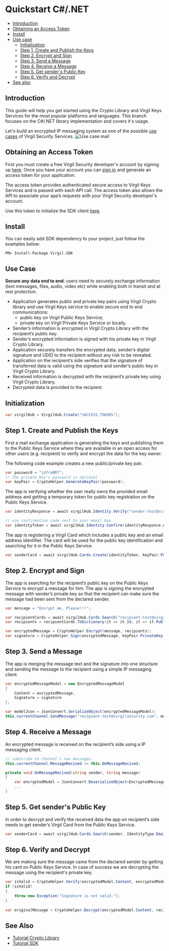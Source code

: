 # Quickstart C#/.NET

- [Introduction](#introduction)
- [Obtaining an Access Token](#obtaining-an-access-token)
- [Install](#install)
- [Use case](#use-case)
    - [Initialization](#initialization)
    - [Step 1. Create and Publish the Keys](#step-1-create-and-publish-the-keys)
    - [Step 2. Encrypt and Sign](#step-2-encrypt-and-sign)
    - [Step 3. Send a Message](#step-3-send-a-message)
    - [Step 4. Receive a Message](#step-4-receive-a-message)
    - [Step 5. Get sender's Public Key](#step-5-get-senders-public-key)
    - [Step 6. Verify and Decrypt](#step-6-verify-and-decrypt)
- [See also](#see-also)

## Introduction

This guide will help you get started using the Crypto Library and Virgil Keys Services for the most popular platforms and languages.
This branch focuses on the C#/.NET library implementation and covers it's usage.

Let's build an encrypted IP messaging system as one of the possible [use cases](#use-case) of Virgil Security Services. ![Use case mail](https://raw.githubusercontent.com/VirgilSecurity/virgil/master/images/Email-diagram.jpg)

## Obtaining an Access Token

First you must create a free Virgil Security developer's account by signing up [here](https://developer.virgilsecurity.com/account/signup). Once you have your account you can [sign in](https://developer.virgilsecurity.com/account/signin) and generate an access token for your application.

The access token provides authenticated secure access to Virgil Keys Services and is passed with each API call. The access token also allows the API to associate your app’s requests with your Virgil Security developer's account.

Use this token to initialize the SDK client [here](#initialization).

## Install

You can easily add SDK dependency to your project, just follow the examples below:

```
PM> Install-Package Virgil.SDK
```

## Use Case
**Secure any data end to end**: users need to securely exchange information (text messages, files, audio, video etc) while enabling both in transit and at rest protection. 

- Application generates public and private key pairs using Virgil Crypto library and use Virgil Keys service to enable secure end to end communications:
    - public key on Virgil Public Keys Service;
    - private key on Virgil Private Keys Service or locally.
- Sender’s information is encrypted in Virgil Crypto Library with the recipient’s public key.
- Sender’s encrypted information is signed with his private key in Virgil Crypto Library.
- Application securely transfers the encrypted data, sender’s digital signature and UDID to the recipient without any risk to be revealed.
- Application on the recipient’s side verifies that the signature of transferred data is valid using the signature and sender’s public key in Virgil Crypto Library.
- Received information is decrypted with the recipient’s private key using Virgil Crypto Library.
- Decrypted data is provided to the recipient.

## Initialization

```csharp
var virgilHub = VirgilHub.Create("%ACCESS_TOKEN%");
```

## Step 1. Create and Publish the Keys
First a mail exchange application is generating the keys and publishing them to the Public Keys Service where they are available in an open access for other users (e.g. recipient) to verify and encrypt the data for the key owner.

The following code example creates a new public/private key pair.

```csharp
var password = "jUfreBR7";
// the private key's password is optional 
var keyPair = CryptoHelper.GenerateKeyPair(password); 
```

The app is verifying whether the user really owns the provided email address and getting a temporary token for public key registration on the Public Keys Service.

```csharp
var identityResponce = await virgilHub.Identity.Verify("sender-test@virgilsecurity.com", IdentityType.Email);

// use confirmation code sent to your email box.
var identityToken = await virgilHub.Identity.Confirm(identityResponce.ActionId, "%CONFIRMATION_CODE%");
```
The app is registering a Virgil Card which includes a public key and an email address identifier. The card will be used for the public key identification and searching for it in the Public Keys Service.

```csharp
var senderCard = await virgilHub.Cards.Create(identityToken, keyPair.PublicKey(), keyPair.PrivateKey(), password);
```

## Step 2. Encrypt and Sign
The app is searching for the recipient’s public key on the Public Keys Service to encrypt a message for him. The app is signing the encrypted message with sender’s private key so that the recipient can make sure the message had been sent from the declared sender.

```csharp
var message = "Encrypt me, Please!!!";

var recipientCards = await virgilHub.Cards.Search("recipient-test@virgilsecurity.com", IdentityType.Email);
var recipients = recipientCards.ToDictionary(it => it.Id, it => it.PublicKey);

var encryptedMessage = CryptoHelper.Encrypt(message, recipients);
var signature = CryptoHelper.Sign(encryptedMessage, keyPair.PrivateKey(), password);
```

## Step 3. Send a Message
The app is merging the message text and the signature into one structure and sending the message to the recipient using a simple IP messaging client.

```csharp
var encryptedMessageModel = new EncryptedMessageModel
{
    Content = encryptedMessage,
    Signature = signature
};

var modelJson = JsonConvert.SerializeObject(encryptedMessageModel);
this.currentChannel.SendMessage("recipient-test@virgilsecurity.com", modelJson);
```

## Step 4. Receive a Message
An encrypted message is received on the recipient’s side using a IP messaging client.

```csharp
// subscribe to channel's new messages.
this.currentChannel.MessageRecived += this.OnMessageRecived;

private void OnMessageRecived(string sender, string message)
{
    var encryptedModel = JsonConvert.DeserializeObject<EncryptedMessageModel>(message);
    ...
}
```

## Step 5. Get sender's Public Key
In order to decrypt and verify the received data the app on recipient’s side needs to get sender’s Virgil Card from the Public Keys Service.

```csharp
var senderCard = await virgilHub.Cards.Search(sender, IdentityType.Email);
```

## Step 6. Verify and Decrypt
We are making sure the message came from the declared sender by getting his card on Public Keys Service. In case of success we are decrypting the message using the recipient's private key.

```csharp
var isValid = CryptoHelper.Verify(encryptedModel.Content, encryptedModel.Signature, senderCard.PublicKey);
if (isValid)
{
    throw new Exception("Signature is not valid.");
}
    
var originalMessage = CryptoHelper.Decrypt(encryptedModel.Content, recipientKeyPair.PrivateKey());
```

## See Also

* [Tutorial Crypto Library](crypto.md)
* [Tutorial SDK](public-keys.md)
